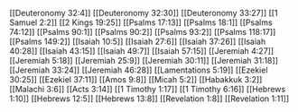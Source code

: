 [[Deuteronomy 32:4]]
[[Deuteronomy 32:30]]
[[Deuteronomy 33:27]]
[[1 Samuel 2:2]]
[[2 Kings 19:25]]
[[Psalms 17:13]]
[[Psalms 18:1]]
[[Psalms 74:12]]
[[Psalms 90:1]]
[[Psalms 90:2]]
[[Psalms 93:2]]
[[Psalms 118:17]]
[[Psalms 149:2]]
[[Isaiah 10:5]]
[[Isaiah 27:6]]
[[Isaiah 37:26]]
[[Isaiah 40:28]]
[[Isaiah 43:15]]
[[Isaiah 49:7]]
[[Isaiah 57:15]]
[[Jeremiah 4:27]]
[[Jeremiah 5:18]]
[[Jeremiah 25:9]]
[[Jeremiah 30:11]]
[[Jeremiah 31:18]]
[[Jeremiah 33:24]]
[[Jeremiah 46:28]]
[[Lamentations 5:19]]
[[Ezekiel 30:25]]
[[Ezekiel 37:11]]
[[Amos 9:8]]
[[Micah 5:2]]
[[Habakkuk 3:2]]
[[Malachi 3:6]]
[[Acts 3:14]]
[[1 Timothy 1:17]]
[[1 Timothy 6:16]]
[[Hebrews 1:10]]
[[Hebrews 12:5]]
[[Hebrews 13:8]]
[[Revelation 1:8]]
[[Revelation 1:11]]
